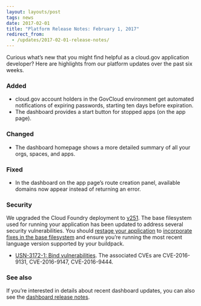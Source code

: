 ```yaml
---
layout: layouts/post
tags: news
date: 2017-02-01
title: "Platform Release Notes: February 1, 2017"
redirect_from:
  - /updates/2017-02-01-release-notes/
---
```


Curious what’s new that you might find helpful as a cloud.gov application developer? Here are highlights from our platform updates over the past six weeks.

<!--more-->

### Added

- cloud.gov account holders in the GovCloud environment get automated notifications of expiring passwords, starting ten days before expiration.
- The dashboard provides a start button for stopped apps (on the app page).

### Changed

- The dashboard homepage shows a more detailed summary of all your orgs, spaces, and apps.

### Fixed

- In the dashboard on the app page’s route creation panel, available domains now appear instead of returning an error.

### Security

We upgraded the Cloud Foundry deployment to [v251](https://github.com/cloudfoundry/cf-release/releases/tag/v251). The base filesystem used for running your application has been updated to address several security vulnerabilities. You should [restage your application](http://cli.cloudfoundry.org/en-US/cf/restage.html) to [incorporate fixes in the base filesystem](https://docs.cloudfoundry.org/devguide/deploy-apps/stacks.html#cli-commands) and ensure you’re running the most recent language version supported by your buildpack.

- [USN-3172-1: Bind vulnerabilities](https://www.ubuntu.com/usn/USN-3172-1/). The associated CVEs are CVE-2016-9131, CVE-2016-9147, CVE-2016-9444.

### See also

If you’re interested in details about recent dashboard updates, you can also see the [dashboard release notes](https://github.com/18F/cg-dashboard/releases).
